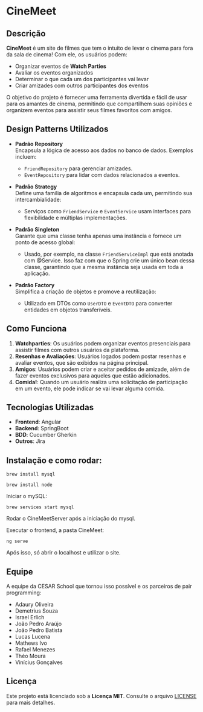 # CineMeet

## Descrição

**CineMeet** é um site de filmes que tem o intuito de levar o cinema para fora da sala de cinema! Com ele, os usuários podem:

- Organizar eventos de **Watch Parties**
- Avaliar os eventos organizados
- Determinar o que cada um dos participantes vai levar
- Criar amizades com outros participantes dos eventos

O objetivo do projeto é fornecer uma ferramenta divertida e fácil de usar para os amantes de cinema, permitindo que compartilhem suas opiniões e organizem eventos para assistir seus filmes favoritos com amigos.

## Design Patterns Utilizados

- **Padrão Repository**  
  Encapsula a lógica de acesso aos dados no banco de dados. Exemplos incluem:  
  - `FriendRepository` para gerenciar amizades.  
  - `EventRepository` para lidar com dados relacionados a eventos.

- **Padrão Strategy**  
  Define uma família de algoritmos e encapsula cada um, permitindo sua intercambialidade:  
  - Serviços como `FriendService` e `EventService` usam interfaces para flexibilidade e múltiplas implementações.

- **Padrão Singleton**  
  Garante que uma classe tenha apenas uma instância e fornece um ponto de acesso global:  
  - Usado, por exemplo, na classe `FriendServiceImpl` que está anotada com @Service. Isso faz com que o Spring crie um único bean dessa classe, garantindo que a mesma instância seja usada em toda a aplicação.

- **Padrão Factory**  
  Simplifica a criação de objetos e promove a reutilização:  
  - Utilizado em DTOs como `UserDTO` e `EventDTO` para converter entidades em objetos transferíveis.

## Como Funciona

1. **Watchparties**: Os usuários podem organizar eventos presenciais para assistir filmes com outros usuários da plataforma.
2. **Resenhas e Avaliações**: Usuários logados podem postar resenhas e avaliar eventos, que são exibidos na página principal.
3. **Amigos**: Usuários podem criar e aceitar pedidos de amizade, além de fazer eventos exclusivos para aqueles que estão adicionados.
4. **Comida!**: Quando um usuário realiza uma solicitação de participação em um evento, ele pode indicar se vai levar alguma comida.

## Tecnologias Utilizadas

- **Frontend**: Angular
- **Backend**: SpringBoot
- **BDD**: Cucumber Gherkin
- **Outros**: Jira

## Instalação e como rodar:

```brew install mysql```

```brew install node```

Iniciar o mySQL:

```brew services start mysql```

Rodar o CineMeetServer após a iniciação do mysql.

Executar o frontend, a pasta CineMeet:

```ng serve```

Após isso, só abrir o localhost e utilizar o site.

## Equipe

A equipe da CESAR School que tornou isso possível e os parceiros de pair programming:

- Adaury Oliveira  
- Demetrius Souza  
- Israel Erlich  
- João Pedro Araújo  
- João Pedro Batista  
- Lucas Lucena  
- Mathews Ivo  
- Rafael Menezes  
- Théo Moura  
- Vinícius Gonçalves

## Licença

Este projeto está licenciado sob a **Licença MIT**. Consulte o arquivo [LICENSE](./LICENSE) para mais detalhes.
